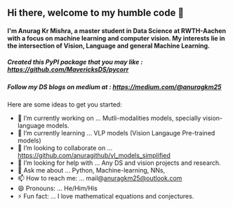 ## Hi there, welcome to my humble code 👋
#### I'm Anurag Kr Mishra, a master student in Data Science at RWTH-Aachen with a focus on machine learning and computer vision. My interests lie in the intersection of Vision, Language and general Machine Learning.


##### Created this PyPI package that you may like : https://github.com/MavericksDS/pycorr
##### Follow my DS blogs on medium at : https://medium.com/@anuragkm25
Here are some ideas to get you started:

- 🔭 I’m currently working on ... Mutli-modalities models, specially vision-language models.
- 🌱 I’m currently learning ... VLP models (Vision Langauge Pre-trained models) 
- 👯 I’m looking to collaborate on ... https://github.com/anuragithub/vl_models_simplified
- 🤔 I’m looking for help with ... Any DS and vision projects and research.
- 💬 Ask me about ... Python, Machine-learning, NNs, 
- 📫 How to reach me: ... mail@anuragkm25@outlook.com
- 😄 Pronouns: ... He/Him/His
- ⚡ Fun fact: ... I love mathematical equations and conjectures. 
